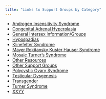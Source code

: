 ```yaml
---
title: "Links to Support Groups by Category"
---
```


<ul>
	<li><a href="/directory/10">Androgen Insensitivity Syndrome</a></li>
	<li><a href="/directory/14">Congenital Adrenal Hyperplasia</a></li>
	<li><a href="/directory/9">General Intersex Information/Groups</a></li>
	<li><a href="/directory/16">Hypospadias</a></li>
	<li><a href="/directory/11">Klinefelter Syndrome</a></li>
	<li><a href="/directory/15">Mayer Rokitansky Kuster Hauser Syndrome</a></li>
	<li><a href="/directory/13">Mosaic Turner&#8217;s Syndrome</a></li>
	<li><a href="/directory/20">Other Resources</a></li>
	<li><a href="/directory/19">Other Support Groups</a></li>
	<li><a href="/directory/52">Polycystic Ovary Syndrome</a></li>
	<li><a href="/directory/17">Testicular Dysgenesis</a></li>
	<li><a href="/directory/18">Transgender</a></li>
	<li><a href="/directory/12">Turner Syndrome</a></li>
	<li><a href="/directory/41"><span class="caps">XXYY</span></a></li>
</ul>